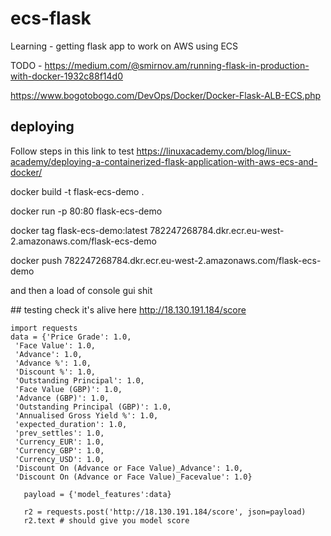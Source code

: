 # ecs-flask
Learning - getting flask app to work on AWS using ECS

TODO - https://medium.com/@smirnov.am/running-flask-in-production-with-docker-1932c88f14d0

https://www.bogotobogo.com/DevOps/Docker/Docker-Flask-ALB-ECS.php

## deploying

Follow steps in this link to test https://linuxacademy.com/blog/linux-academy/deploying-a-containerized-flask-application-with-aws-ecs-and-docker/

docker build -t flask-ecs-demo .

docker run -p 80:80 flask-ecs-demo

docker tag flask-ecs-demo:latest 782247268784.dkr.ecr.eu-west-2.amazonaws.com/flask-ecs-demo

docker push 782247268784.dkr.ecr.eu-west-2.amazonaws.com/flask-ecs-demo

and then a load of console gui shit

## testing 
check it's alive here http://18.130.191.184/score

    import requests
    data = {'Price Grade': 1.0,
     'Face Value': 1.0,
     'Advance': 1.0,
     'Advance %': 1.0,
     'Discount %': 1.0,
     'Outstanding Principal': 1.0,
     'Face Value (GBP)': 1.0,
     'Advance (GBP)': 1.0,
     'Outstanding Principal (GBP)': 1.0,
     'Annualised Gross Yield %': 1.0,
     'expected_duration': 1.0,
     'prev_settles': 1.0,
     'Currency_EUR': 1.0,
     'Currency_GBP': 1.0,
     'Currency_USD': 1.0,
     'Discount On (Advance or Face Value)_Advance': 1.0,
     'Discount On (Advance or Face Value)_Facevalue': 1.0}

       payload = {'model_features':data}  

       r2 = requests.post('http://18.130.191.184/score', json=payload)          
       r2.text # should give you model score

